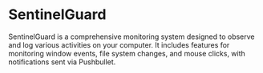 # SentinelGuard
SentinelGuard is a comprehensive monitoring system designed to observe and log various activities on your computer. It includes features for monitoring window events, file system changes, and mouse clicks, with notifications sent via Pushbullet.
